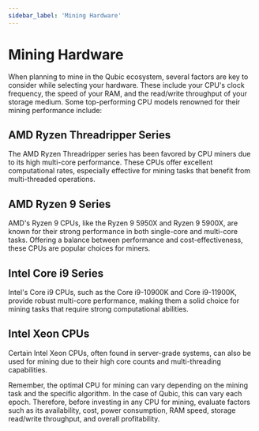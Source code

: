 ```yaml
---
sidebar_label: 'Mining Hardware'
---
```


# Mining Hardware

When planning to mine in the Qubic ecosystem, several factors are key to consider while selecting your hardware. These include your CPU's clock frequency, the speed of your RAM, and the read/write throughput of your storage medium. Some top-performing CPU models renowned for their mining performance include:

## AMD Ryzen Threadripper Series

The AMD Ryzen Threadripper series has been favored by CPU miners due to its high multi-core performance. These CPUs offer excellent computational rates, especially effective for mining tasks that benefit from multi-threaded operations.

## AMD Ryzen 9 Series
AMD's Ryzen 9 CPUs, like the Ryzen 9 5950X and Ryzen 9 5900X, are known for their strong performance in both single-core and multi-core tasks. Offering a balance between performance and cost-effectiveness, these CPUs are popular choices for miners.

## Intel Core i9 Series
Intel's Core i9 CPUs, such as the Core i9-10900K and Core i9-11900K, provide robust multi-core performance, making them a solid choice for mining tasks that require strong computational abilities.

## Intel Xeon CPUs
Certain Intel Xeon CPUs, often found in server-grade systems, can also be used for mining due to their high core counts and multi-threading capabilities.

Remember, the optimal CPU for mining can vary depending on the mining task and the specific algorithm. In the case of Qubic, this can vary each epoch. Therefore, before investing in any CPU for mining, evaluate factors such as its availability, cost, power consumption, RAM speed, storage read/write throughput, and overall profitability.